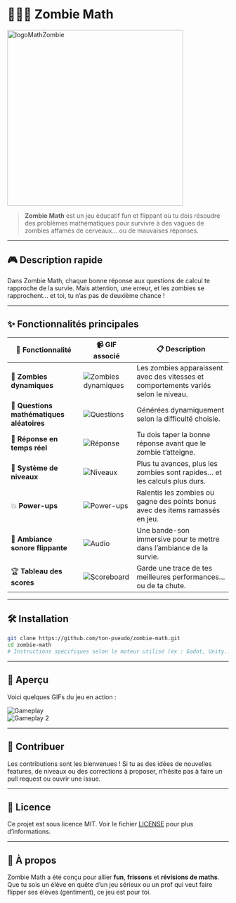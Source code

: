 # 🧠🧟‍♂️ Zombie Math

<img src="https://github.com/LePeruvienn/Unity-Math/assets/130672436/50445e53-1c8a-456b-91e7-e8c6060fe442" alt="logoMathZombie" width="400">

> **Zombie Math** est un jeu éducatif fun et flippant où tu dois résoudre des problèmes mathématiques pour survivre à des vagues de zombies affamés de cerveaux… ou de mauvaises réponses.

---

## 🎮 Description rapide

Dans Zombie Math, chaque bonne réponse aux questions de calcul te rapproche de la survie. Mais attention, une erreur, et les zombies se rapprochent… et toi, tu n’as pas de deuxième chance !

---

## ✨ Fonctionnalités principales

| 🧩 Fonctionnalité | 📹 GIF associé | 📋 Description |
|------------------|----------------|----------------|
| 👾 **Zombies dynamiques** | ![Zombies dynamiques](./assets/gif_zombie.gif) | Les zombies apparaissent avec des vitesses et comportements variés selon le niveau. |
| 🔢 **Questions mathématiques aléatoires** | ![Questions](./assets/gif_questions.gif) | Générées dynamiquement selon la difficulté choisie. |
| 🎯 **Réponse en temps réel** | ![Réponse](./assets/gif_reponse.gif) | Tu dois taper la bonne réponse avant que le zombie t’atteigne. |
| 🧱 **Système de niveaux** | ![Niveaux](./assets/gif_niveaux.gif) | Plus tu avances, plus les zombies sont rapides… et les calculs plus durs. |
| 💥 **Power-ups** | ![Power-ups](./assets/gif_powerup.gif) | Ralentis les zombies ou gagne des points bonus avec des items ramassés en jeu. |
| 🎵 **Ambiance sonore flippante** | ![Audio](./assets/gif_audio.gif) | Une bande-son immersive pour te mettre dans l’ambiance de la survie. |
| 🏆 **Tableau des scores** | ![Scoreboard](./assets/gif_scores.gif) | Garde une trace de tes meilleures performances… ou de ta chute. |

---

## 🛠️ Installation

```bash
git clone https://github.com/ton-pseudo/zombie-math.git
cd zombie-math
# Instructions spécifiques selon le moteur utilisé (ex : Godot, Unity...)
```

---

## 📸 Aperçu

Voici quelques GIFs du jeu en action :

![Gameplay](./assets/gif_gameplay1.gif)  
![Gameplay 2](./assets/gif_gameplay2.gif)

---

## 🤝 Contribuer

Les contributions sont les bienvenues ! Si tu as des idées de nouvelles features, de niveaux ou des corrections à proposer, n’hésite pas à faire un pull request ou ouvrir une issue.

---

## 📜 Licence

Ce projet est sous licence MIT. Voir le fichier [LICENSE](./LICENSE) pour plus d’informations.

---

## 🧠 À propos

Zombie Math a été conçu pour allier **fun**, **frissons** et **révisions de maths**. Que tu sois un élève en quête d’un jeu sérieux ou un prof qui veut faire flipper ses élèves (gentiment), ce jeu est pour toi.
